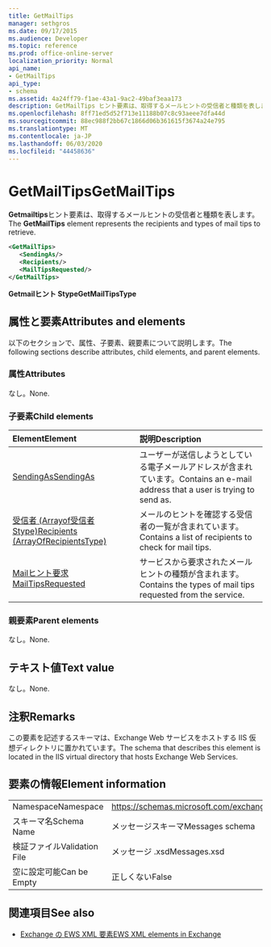 ```yaml
---
title: GetMailTips
manager: sethgros
ms.date: 09/17/2015
ms.audience: Developer
ms.topic: reference
ms.prod: office-online-server
localization_priority: Normal
api_name:
- GetMailTips
api_type:
- schema
ms.assetid: 4a24ff79-f1ae-43a1-9ac2-49baf3eaa173
description: GetMailTips ヒント要素は、取得するメールヒントの受信者と種類を表します。
ms.openlocfilehash: 8ff71ed5d52f713e11188b07c8c93aeee7dfa44d
ms.sourcegitcommit: 88ec988f2bb67c1866d06b361615f3674a24e795
ms.translationtype: MT
ms.contentlocale: ja-JP
ms.lasthandoff: 06/03/2020
ms.locfileid: "44458636"
---
```

# <a name="getmailtips"></a><span data-ttu-id="0107c-103">GetMailTips</span><span class="sxs-lookup"><span data-stu-id="0107c-103">GetMailTips</span></span>

<span data-ttu-id="0107c-104">**Getmailtips**ヒント要素は、取得するメールヒントの受信者と種類を表します。</span><span class="sxs-lookup"><span data-stu-id="0107c-104">The **GetMailTips** element represents the recipients and types of mail tips to retrieve.</span></span> 
  
```XML
<GetMailTips>
   <SendingAs/>
   <Recipients/>
   <MailTipsRequested/>
</GetMailTips>
```

 <span data-ttu-id="0107c-105">**Getmailヒント Stype**</span><span class="sxs-lookup"><span data-stu-id="0107c-105">**GetMailTipsType**</span></span>
## <a name="attributes-and-elements"></a><span data-ttu-id="0107c-106">属性と要素</span><span class="sxs-lookup"><span data-stu-id="0107c-106">Attributes and elements</span></span>

<span data-ttu-id="0107c-107">以下のセクションで、属性、子要素、親要素について説明します。</span><span class="sxs-lookup"><span data-stu-id="0107c-107">The following sections describe attributes, child elements, and parent elements.</span></span>
  
### <a name="attributes"></a><span data-ttu-id="0107c-108">属性</span><span class="sxs-lookup"><span data-stu-id="0107c-108">Attributes</span></span>

<span data-ttu-id="0107c-109">なし。</span><span class="sxs-lookup"><span data-stu-id="0107c-109">None.</span></span>
  
### <a name="child-elements"></a><span data-ttu-id="0107c-110">子要素</span><span class="sxs-lookup"><span data-stu-id="0107c-110">Child elements</span></span>

|<span data-ttu-id="0107c-111">**Element**</span><span class="sxs-lookup"><span data-stu-id="0107c-111">**Element**</span></span>|<span data-ttu-id="0107c-112">**説明**</span><span class="sxs-lookup"><span data-stu-id="0107c-112">**Description**</span></span>|
|:-----|:-----|
|[<span data-ttu-id="0107c-113">SendingAs</span><span class="sxs-lookup"><span data-stu-id="0107c-113">SendingAs</span></span>](sendingas.md) <br/> |<span data-ttu-id="0107c-114">ユーザーが送信しようとしている電子メールアドレスが含まれています。</span><span class="sxs-lookup"><span data-stu-id="0107c-114">Contains an e-mail address that a user is trying to send as.</span></span>  <br/> |
|[<span data-ttu-id="0107c-115">受信者 (Arrayof受信者 Stype)</span><span class="sxs-lookup"><span data-stu-id="0107c-115">Recipients (ArrayOfRecipientsType)</span></span>](recipients-arrayofrecipientstype.md) <br/> |<span data-ttu-id="0107c-116">メールのヒントを確認する受信者の一覧が含まれています。</span><span class="sxs-lookup"><span data-stu-id="0107c-116">Contains a list of recipients to check for mail tips.</span></span>  <br/> |
|[<span data-ttu-id="0107c-117">Mailヒント要求</span><span class="sxs-lookup"><span data-stu-id="0107c-117">MailTipsRequested</span></span>](mailtipsrequested.md) <br/> |<span data-ttu-id="0107c-118">サービスから要求されたメールヒントの種類が含まれます。</span><span class="sxs-lookup"><span data-stu-id="0107c-118">Contains the types of mail tips requested from the service.</span></span>  <br/> |
   
### <a name="parent-elements"></a><span data-ttu-id="0107c-119">親要素</span><span class="sxs-lookup"><span data-stu-id="0107c-119">Parent elements</span></span>

<span data-ttu-id="0107c-120">なし。</span><span class="sxs-lookup"><span data-stu-id="0107c-120">None.</span></span>
  
## <a name="text-value"></a><span data-ttu-id="0107c-121">テキスト値</span><span class="sxs-lookup"><span data-stu-id="0107c-121">Text value</span></span>

<span data-ttu-id="0107c-122">なし。</span><span class="sxs-lookup"><span data-stu-id="0107c-122">None.</span></span>
  
## <a name="remarks"></a><span data-ttu-id="0107c-123">注釈</span><span class="sxs-lookup"><span data-stu-id="0107c-123">Remarks</span></span>

<span data-ttu-id="0107c-124">この要素を記述するスキーマは、Exchange Web サービスをホストする IIS 仮想ディレクトリに置かれています。</span><span class="sxs-lookup"><span data-stu-id="0107c-124">The schema that describes this element is located in the IIS virtual directory that hosts Exchange Web Services.</span></span>
  
## <a name="element-information"></a><span data-ttu-id="0107c-125">要素の情報</span><span class="sxs-lookup"><span data-stu-id="0107c-125">Element information</span></span>

|||
|:-----|:-----|
|<span data-ttu-id="0107c-126">Namespace</span><span class="sxs-lookup"><span data-stu-id="0107c-126">Namespace</span></span>  <br/> |https://schemas.microsoft.com/exchange/services/2006/messages  <br/> |
|<span data-ttu-id="0107c-127">スキーマ名</span><span class="sxs-lookup"><span data-stu-id="0107c-127">Schema Name</span></span>  <br/> |<span data-ttu-id="0107c-128">メッセージスキーマ</span><span class="sxs-lookup"><span data-stu-id="0107c-128">Messages schema</span></span>  <br/> |
|<span data-ttu-id="0107c-129">検証ファイル</span><span class="sxs-lookup"><span data-stu-id="0107c-129">Validation File</span></span>  <br/> |<span data-ttu-id="0107c-130">メッセージ .xsd</span><span class="sxs-lookup"><span data-stu-id="0107c-130">Messages.xsd</span></span>  <br/> |
|<span data-ttu-id="0107c-131">空に設定可能</span><span class="sxs-lookup"><span data-stu-id="0107c-131">Can be Empty</span></span>  <br/> |<span data-ttu-id="0107c-132">正しくない</span><span class="sxs-lookup"><span data-stu-id="0107c-132">False</span></span>  <br/> |
   
## <a name="see-also"></a><span data-ttu-id="0107c-133">関連項目</span><span class="sxs-lookup"><span data-stu-id="0107c-133">See also</span></span>



- [<span data-ttu-id="0107c-134">Exchange の EWS XML 要素</span><span class="sxs-lookup"><span data-stu-id="0107c-134">EWS XML elements in Exchange</span></span>](ews-xml-elements-in-exchange.md)

